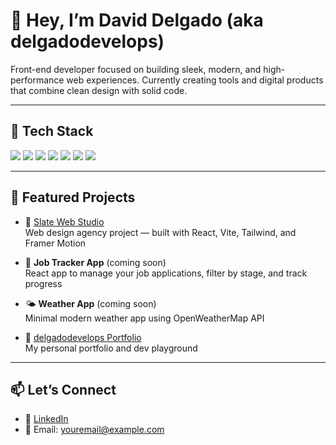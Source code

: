 # 👋 Hey, I’m David Delgado (aka delgadodevelops)

Front-end developer focused on building sleek, modern, and high-performance web experiences. Currently creating tools and digital products that combine clean design with solid code.

---

## 🧰 Tech Stack

<p align="left">
  <img src="https://img.shields.io/badge/-React-20232A?style=for-the-badge&logo=react&logoColor=61DAFB" />
  <img src="https://img.shields.io/badge/-Vite-646CFF?style=for-the-badge&logo=vite&logoColor=white" />
  <img src="https://img.shields.io/badge/-TailwindCSS-0EA5E9?style=for-the-badge&logo=tailwind-css&logoColor=white" />
  <img src="https://img.shields.io/badge/-JavaScript-F7DF1E?style=for-the-badge&logo=javascript&logoColor=black" />
  <img src="https://img.shields.io/badge/-GitHub-181717?style=for-the-badge&logo=github&logoColor=white" />
  <img src="https://img.shields.io/badge/-Git-F05032?style=for-the-badge&logo=git&logoColor=white" />
  <img src="https://img.shields.io/badge/-Framer-0055FF?style=for-the-badge&logo=framer&logoColor=white" />
</p>



---

## 🚀 Featured Projects

- 🎨 [Slate Web Studio](https://slatewebstudio.com)  
  Web design agency project — built with React, Vite, Tailwind, and Framer Motion

- 🧾 **Job Tracker App** (coming soon)  
  React app to manage your job applications, filter by stage, and track progress

- 🌤️ **Weather App** (coming soon)  
  Minimal modern weather app using OpenWeatherMap API

- 🧰 [delgadodevelops Portfolio](https://your-deployed-portfolio-link.com)  
  My personal portfolio and dev playground

---

## 📫 Let’s Connect
- 🔗 [LinkedIn](https://linkedin.com/in/your-profile)
- 📧 Email: [youremail@example.com](mailto:youremail@example.com)
